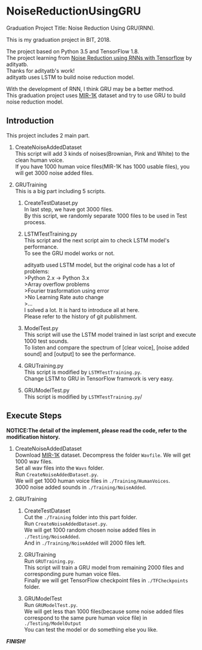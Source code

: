 # NoiseReductionUsingGRU  
Graduation Project Title: Noise Reduction Using GRU(RNN).  
  
This is my graduation project in BIT, 2018.  
  
The project based on Python 3.5 and TensorFlow 1.8.  
The project learning from [Noise Reduction using RNNs with Tensorflow](https://github.com/adityatb/noise-reduction-using-rnn) by adityatb.  
Thanks for adityatb's work!  
adityatb uses LSTM to build noise reduction model.  
  
With the development of RNN, I think GRU may be a better method.  
This graduation project uses [MIR-1K](https://sites.google.com/site/unvoicedsoundseparation/mir-1k) dataset and try to use GRU to build noise reduction model.  
  
## Introduction  
This project includes 2 main part.  
1. CreateNoiseAddedDataset  
	This script will add 3 kinds of noises(Brownian, Pink and White) to the clean human voice.  
	If you have 1000 human voice files(MIR-1K has 1000 usable files), you will get 3000 noise added files.  
  
2. GRUTraining  
	This is a big part including 5 scripts.  
	1. CreateTestDataset.py  
		In last step, we have got 3000 files.  
		By this script, we randomly separate 1000 files to be used in Test process.  
  
	2. LSTMTestTraining.py  
		This script and the next script aim to check LSTM model's performance.  
		To see the GRU model works or not.  
		  
		adityatb used LSTM model, but the original code has a lot of problems:  
			>Python 2.x -> Python 3.x  
			>Array overflow problems  
			>Fourier trasformation using error  
			>No Learning Rate auto change  
			>...  
		I solved a lot. It is hard to introduce all at here.  
		Please refer to the history of git publishment.  
  
	3. ModelTest.py  
		This script will use the LSTM model trained in last script and execute 1000 test sounds.  
		To listen and compare the spectrum of [clear voice], [noise added sound] and [output] to see the performance.  
  
	4. GRUTraining.py  
		This script is modified by `LSTMTestTraining.py`.  
		Change LSTM to GRU in TensorFlow framwork is very easy.  
  
	5. GRUModelTest.py  
		This script is modified by `LSTMTestTraining.py`/  
	  
## Execute Steps  
**NOTICE:The detail of the implement, please read the code, refer to the modification history.**  
1. CreateNoiseAddedDataset  
	Download [MIR-1K](https://sites.google.com/site/unvoicedsoundseparation/mir-1k) dataset. Decompress the folder `Wavfile`. We will get 1000 wav files.  
	Set all wav files into the `Wavs` folder.  
	Run `CreateNoiseAddedDataset.py`.  
	We will get 1000 human voice files in `./Training/HumanVoices`.  
	3000 noise added sounds in `./Training/NoiseAdded`.  
  
2. GRUTraining  
	1. CreateTestDataset  
		Cut the `./Training` folder into this part folder.  
		Run `CreateNoiseAddedDataset.py`.  
		We will get 1000 random chosen noise added files in `./Testing/NoiseAdded`.  
		And in `./Training/NoiseAdded` will 2000 files left.  
  
	2. GRUTraining  
		Run `GRUTraining.py`.  
		This script will train a GRU model from remaining 2000 files and corresponding pure human voice files.  
		Finally we will get TensorFlow checkpoint files in `./TFCheckpoints` folder.  
  
	3. GRUModelTest  
		Run `GRUModelTest.py`.  
		We will get less than 1000 files(because some noise added files correspond to the same pure human voice file) in `./Testing/ModelOutput`  
		You can test the model or do something else you like.  
  
***FINISH!***